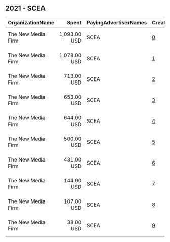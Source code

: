 ## 2021 - SCEA 
|OrganizationName|Spent|PayingAdvertiserNames|CreativeUrls|Impressions|Genders|AgeBrackets|CountryCodes|BillingAddresses|CandidateBallotInformation|
|:---|---:|:---|:---|---:|:---|:---|:---|:---|:---|
|The New Media Firm|1,093.00 USD|SCEA|[0](https://www.snap.com/political-ads/asset/a12cdb9d0134d7344b8382847b8293bfc563b08c87cf068331bebf5be3a6d35f?mediaType=mp4)|294,386|||united states|"1730 Rhode Island Ave, NW Ste 213,Washington,20036,US"||
|The New Media Firm|1,078.00 USD|SCEA|[1](https://www.snap.com/political-ads/asset/a12cdb9d0134d7344b8382847b8293bfc563b08c87cf068331bebf5be3a6d35f?mediaType=mp4)|75,686|||united states|"1730 Rhode Island Ave, NW Ste 213,Washington,20036,US"||
|The New Media Firm|713.00 USD|SCEA|[2](https://www.snap.com/political-ads/asset/9b7fa14f79e184a9405537982a7ad460896c11fd41d6026182683a2128e26f70?mediaType=mp4)|102,626|||united states|"1730 Rhode Island Ave, NW Ste 213,Washington,20036,US"||
|The New Media Firm|653.00 USD|SCEA|[3](https://www.snap.com/political-ads/asset/9b7fa14f79e184a9405537982a7ad460896c11fd41d6026182683a2128e26f70?mediaType=mp4)|69,501|||united states|"1730 Rhode Island Ave, NW Ste 213,Washington,20036,US"||
|The New Media Firm|644.00 USD|SCEA|[4](https://www.snap.com/political-ads/asset/f0312eb4099b750c062e2f4c672ce3232957e679ede24a726f13fd22aa31538c?mediaType=mp4)|135,753|||united states|"1730 Rhode Island Ave, NW Ste 213,Washington,20036,US"||
|The New Media Firm|500.00 USD|SCEA|[5](https://www.snap.com/political-ads/asset/5283bd1b3282e5122bccd4a1c2a6abb884b63adff1f2ab6bc67c3531691969a3?mediaType=mp4)|106,426|||united states|"1730 Rhode Island Ave, NW Ste 213,Washington,20036,US"||
|The New Media Firm|431.00 USD|SCEA|[6](https://www.snap.com/political-ads/asset/5283bd1b3282e5122bccd4a1c2a6abb884b63adff1f2ab6bc67c3531691969a3?mediaType=mp4)|50,565|||united states|"1730 Rhode Island Ave, NW Ste 213,Washington,20036,US"||
|The New Media Firm|144.00 USD|SCEA|[7](https://www.snap.com/political-ads/asset/5283bd1b3282e5122bccd4a1c2a6abb884b63adff1f2ab6bc67c3531691969a3?mediaType=mp4)|19,162|||united states|"1730 Rhode Island Ave, NW Ste 213,Washington,20036,US"||
|The New Media Firm|107.00 USD|SCEA|[8](https://www.snap.com/political-ads/asset/9b7fa14f79e184a9405537982a7ad460896c11fd41d6026182683a2128e26f70?mediaType=mp4)|16,426|||united states|"1730 Rhode Island Ave, NW Ste 213,Washington,20036,US"||
|The New Media Firm|38.00 USD|SCEA|[9](https://www.snap.com/political-ads/asset/5283bd1b3282e5122bccd4a1c2a6abb884b63adff1f2ab6bc67c3531691969a3?mediaType=mp4)|6,177|||united states|"1730 Rhode Island Ave, NW Ste 213,Washington,20036,US"||
